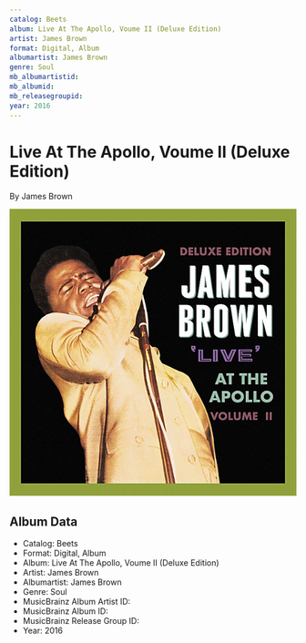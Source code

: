 ```yaml
---
catalog: Beets
album: Live At The Apollo, Voume II (Deluxe Edition)
artist: James Brown
format: Digital, Album
albumartist: James Brown
genre: Soul
mb_albumartistid: 
mb_albumid: 
mb_releasegroupid: 
year: 2016
---
```


# Live At The Apollo, Voume II (Deluxe Edition)

By James Brown

![](../../assets/beetscovers/James_Brown-Live_At_The_Apollo__Voume_II_Deluxe_Edition.jpg)

## Album Data

- Catalog: Beets
- Format: Digital, Album
- Album: Live At The Apollo, Voume II (Deluxe Edition)
- Artist: James Brown
- Albumartist: James Brown
- Genre: Soul
- MusicBrainz Album Artist ID: 
- MusicBrainz Album ID: 
- MusicBrainz Release Group ID: 
- Year: 2016

